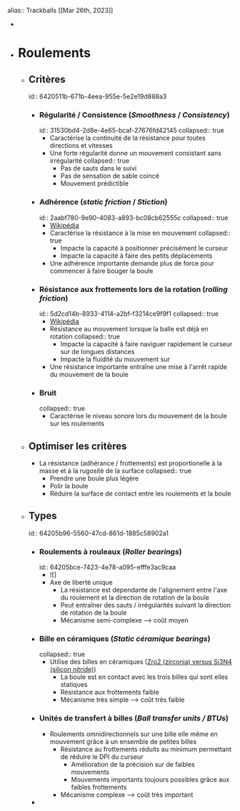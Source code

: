 alias:: Trackballs
[[Mar 26th, 2023]]

-
- # Roulements
	- ## Critères
	  id:: 6420511b-671b-4eea-955e-5e2e19d888a3
		- ### Régularité / Consistence (*Smoothness* / *Consistency*)
		  id:: 31530bd4-2d8e-4e65-bcaf-27676fd42145
		  collapsed:: true
			- Caractérise la continuité de la résistance pour toutes directions et vitesses
			- Une forte régularité donne un mouvement consistant sans irrégularité
			  collapsed:: true
				- Pas de sauts dans le suivi
				- Pas de sensation de sable coincé
				- Mouvement prédictible
		- ### Adhérence (*static friction* / *Stiction*)
		  id:: 2aabf780-9e90-4083-a893-bc08cb62555c
		  collapsed:: true
			- [Wikipédia](https://en.wikipedia.org/wiki/Stiction)
			- Caractérise la résistance à la mise en mouvement
			  collapsed:: true
				- Impacte la capacité à positionner précisément le curseur
				- Impacte la capacité à faire des petits déplacements
			- Une adhérence importante demande plus de force pour commencer à faire bouger la boule
		- ### Résistance aux frottements lors de la rotation (*rolling friction*)
		  id:: 5d2cd14b-8933-4114-a2bf-f3214ce9f9f1
		  collapsed:: true
			- [Wikipédia](https://en.wikipedia.org/wiki/Rolling)
			- Résistance au mouvement lorsque la balle est déjà en rotation
			  collapsed:: true
				- Impacte la capacité à faire naviguer rapidement le curseur sur de longues distances
				- Impacte la fluidité du mouvement sur
			- Une résistance importante entraîne une mise à l'arrêt rapide du mouvement de la boule
		- ### Bruit
		  collapsed:: true
			- Caractérise le niveau sonore lors du mouvement de la boule sur les roulements
	- ## Optimiser les critères
		- La résistance (adhérance / frottements) est proportionelle à la masse et à la rugosité de la surface
		  collapsed:: true
			- Prendre une boule plus légère
			- Polir la boule
			- Réduire la surface de contact entre les roulements et la boule
	- ## Types
	  id:: 64205b96-5560-47cd-861d-1885c58902a1
		- ### Roulements à rouleaux (*Roller bearings*)
		  id:: 64205bce-7423-4e78-a095-efffe3ac9caa
			- ![]
			- Axe de liberté unique
				- La résistance est dépendante de l'alignement entre l'axe du roulement et la direction de rotation de la boule
				- Peut entraîner des sauts / irrégularités suivant la direction de rotation de la boule
				- Mécanisme semi-complexe --> coût moyen
		- ### Bille en céramiques (*Static céramique bearings*)
		  collapsed:: true
			- Utilise des billes en céramiques ([Zro2 (zirconia) versus Si3N4 (silicon nitride)](https://prokcssmedia.blob.core.windows.net/sys-master-images/hb2/haf/9263251816478/ceramic-bearing-selection-guide.pdf))
				- La boule est en contact avec les trois billes qui sont elles statiques
				- Résistance aux frottements faible
				- Mécanisme très simple --> coût très faible
		- ### Unités de transfert à billes (*Ball transfer units / BTUs*)
			- Roulements omnidirectionnels sur une bille elle même en mouvement grâce à un ensemble de petites billes
				- Résistance au frottements réduits au minimum permettant de réduire le DPI du curseur
					- Amélioration de la précision sur de faibles mouvements
					- Mouvements importants toujours possibles grâce aux faibles frottements
				- Mécanisme complexe --> coût très important
		-
